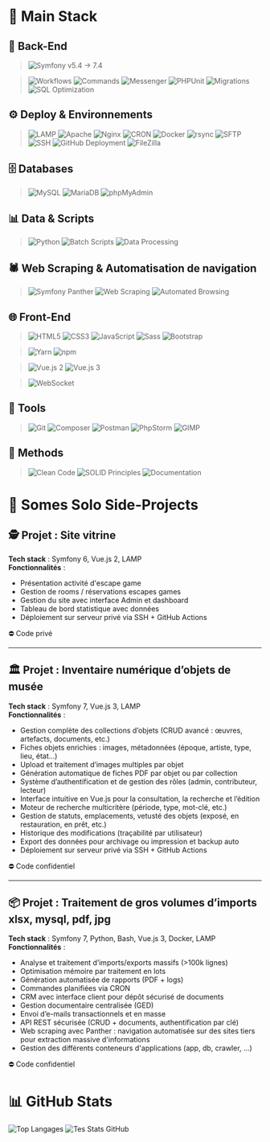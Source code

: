 # 🧰 Main Stack

## 🧱 Back-End
> ![Symfony v5.4 → 7.4](https://img.shields.io/badge/Symfony%20v5.4%20%E2%86%92%207.4-000?logo=symfony&logoColor=white&style=flat-square)

> ![Workflows](https://img.shields.io/badge/-Workers/Queues-555?style=flat-square)
> ![Commands](https://img.shields.io/badge/-Commands-0E76A8?style=flat-square)
> ![Messenger](https://img.shields.io/badge/-Messenger-000?logo=symfony&logoColor=white&style=flat-square)
> ![PHPUnit](https://img.shields.io/badge/-PHPUnit-0B73A8?style=flat-square)
> ![Migrations](https://img.shields.io/badge/-Migrations-6DB33F?style=flat-square)
> ![SQL Optimization](https://img.shields.io/badge/-SQL%20Optimization-336791?style=flat-square)

## ⚙️ Deploy & Environnements
> ![LAMP](https://img.shields.io/badge/-LAMP-0e76a8?style=flat-square)
>  ![Apache](https://img.shields.io/badge/-Apache-D22128?logo=apache&logoColor=white&style=flat-square)
>  ![Nginx](https://img.shields.io/badge/-Nginx-009639?logo=nginx&logoColor=white&style=flat-square)
>  ![CRON](https://img.shields.io/badge/-CRON%20Jobs-0E76A8?style=flat-square)
>  ![Docker](https://img.shields.io/badge/-Docker-2496ED?logo=docker&logoColor=white&style=flat-square)
>  ![rsync](https://img.shields.io/badge/-rsync-4EAA25?style=flat-square)
>  ![SFTP](https://img.shields.io/badge/-SFTP-0078D4?style=flat-square)
>  ![SSH](https://img.shields.io/badge/-SSH-333333?logo=gnome-terminal&logoColor=white&style=flat-square)
>  ![GitHub Deployment](https://img.shields.io/badge/-GitHub%20Deploy-181717?logo=github&logoColor=white&style=flat-square)
>  ![FileZilla](https://img.shields.io/badge/-FileZilla-BF0000?style=flat-square)

## 🗄️ Databases
> ![MySQL](https://img.shields.io/badge/-MySQL-4479A1?logo=mysql&logoColor=white&style=flat-square)
> ![MariaDB](https://img.shields.io/badge/-MariaDB-003545?logo=mariadb&logoColor=white&style=flat-square)
> ![phpMyAdmin](https://img.shields.io/badge/-phpMyAdmin-F5A623?style=flat-square)

## 📊 Data & Scripts
> ![Python](https://img.shields.io/badge/-Python-FFD43B?logo=python&logoColor=black&style=flat-square)
> ![Batch Scripts](https://img.shields.io/badge/-Batch%20Processing-555?style=flat-square)
> ![Data Processing](https://img.shields.io/badge/-Data%20Handling-6E40C9?style=flat-square)

## 🕷️ Web Scraping & Automatisation de navigation  
> ![Symfony Panther](https://img.shields.io/badge/-Panther-6C3483?logo=symfony&logoColor=white&style=flat-square)
> ![Web Scraping](https://img.shields.io/badge/-Web%20Scraping-9B59B6?logo=selenium&logoColor=white&style=flat-square)
> ![Automated Browsing](https://img.shields.io/badge/-Navigation%20Automatisée-8E44AD?style=flat-square)

## 🌐 Front-End
> ![HTML5](https://img.shields.io/badge/-HTML5-E34F26?logo=html5&logoColor=white&style=flat-square)
> ![CSS3](https://img.shields.io/badge/-CSS3-1572B6?logo=css3&logoColor=white&style=flat-square)
> ![JavaScript](https://img.shields.io/badge/-JavaScript-F7DF1E?logo=javascript&logoColor=black&style=flat-square)
> ![Sass](https://img.shields.io/badge/-Sass-CC6699?logo=sass&logoColor=white&style=flat-square)
> ![Bootstrap](https://img.shields.io/badge/-Bootstrap-7952B3?logo=bootstrap&logoColor=white&style=flat-square)

> ![Yarn](https://img.shields.io/badge/-Yarn-2C8EBB?logo=yarn&logoColor=white&style=flat-square)
> ![npm](https://img.shields.io/badge/-npm-CB3837?logo=npm&logoColor=white&style=flat-square)

> ![Vue.js 2](https://img.shields.io/badge/-Vue.js%202-41B883?logo=vue.js&logoColor=white&style=flat-square) 
> ![Vue.js 3](https://img.shields.io/badge/-Vue.js%203-3FB27F?logo=vue.js&logoColor=white&style=flat-square)  

> ![WebSocket](https://img.shields.io/badge/-WebSocket-35495E?style=flat-square)


## 🧰 Tools
> ![Git](https://img.shields.io/badge/-Git-F05032?logo=git&logoColor=white&style=flat-square)
> ![Composer](https://img.shields.io/badge/-Composer-885630?logo=composer&logoColor=white&style=flat-square)
> ![Postman](https://img.shields.io/badge/-Postman-FF6C37?logo=postman&logoColor=white&style=flat-square)
> ![PhpStorm](https://img.shields.io/badge/-PhpStorm-000000?logo=phpstorm&logoColor=white&style=flat-square)
> ![GIMP](https://img.shields.io/badge/-GIMP-5C5543?logo=gimp&logoColor=white&style=flat-square)

## 🧠 Methods
> ![Clean Code](https://img.shields.io/badge/-Clean%20Code-2ECC71?style=flat-square&logo=codefactor&logoColor=white)
> ![SOLID Principles](https://img.shields.io/badge/-SOLID-3498DB?style=flat-square&logo=stackexchange&logoColor=white)
> ![Documentation](https://img.shields.io/badge/-Documentation-F39C12?style=flat-square&logo=read-the-docs&logoColor=white)


# 🚀 Somes Solo Side-Projects

## 🕵️ Projet : Site vitrine
**Tech stack** : Symfony 6, Vue.js 2, LAMP  
**Fonctionnalités** :  
- Présentation activité d'escape game
- Gestion de rooms / réservations escapes games
- Gestion du site avec interface Admin et dashboard
- Tableau de bord statistique avec données
- Déploiement sur serveur privé via SSH + GitHub Actions
  
⛔ Code privé

---

## 🏛️ Projet : Inventaire numérique d’objets de musée
**Tech stack** : Symfony 7, Vue.js 3, LAMP  
**Fonctionnalités** :
- Gestion complète des collections d’objets (CRUD avancé : œuvres, artefacts, documents, etc.)
- Fiches objets enrichies : images, métadonnées (époque, artiste, type, lieu, état...)
- Upload et traitement d’images multiples par objet
- Génération automatique de fiches PDF par objet ou par collection
- Système d’authentification et de gestion des rôles (admin, contributeur, lecteur)
- Interface intuitive en Vue.js pour la consultation, la recherche et l’édition
- Moteur de recherche multicritère (période, type, mot-clé, etc.)
- Gestion de statuts, emplacements, vetusté des objets (exposé, en restauration, en prêt, etc.)
- Historique des modifications (traçabilité par utilisateur)
- Export des données pour archivage ou impression et backup auto
- Déploiement sur serveur privé via SSH + GitHub Actions
  
⛔ Code confidentiel

---

## 📦 Projet : Traitement de gros volumes d’imports xlsx, mysql, pdf, jpg  
**Tech stack** : Symfony 7, Python, Bash, Vue.js 3, Docker, LAMP  
**Fonctionnalités** :
- Analyse et traitement d’imports/exports massifs (>100k lignes)
- Optimisation mémoire par traitement en lots
- Génération automatisée de rapports (PDF + logs)
- Commandes planifiées via CRON
- CRM avec interface client pour dépôt sécurisé de documents
- Gestion documentaire centralisée (GED)
- Envoi d’e-mails transactionnels et en masse
- API REST sécurisée (CRUD + documents, authentification par clé)
- Web scraping avec Panther : navigation automatisée sur des sites tiers pour extraction massive d'informations
- Gestion des différents conteneurs d'applications (app, db, crawler, ...)
  
⛔ Code confidentiel



# 📊 GitHub Stats

![Top Langages](https://github-readme-stats.vercel.app/api/top-langs/?username=beckquentin&layout=compact&theme=tokyonight)
![Tes Stats GitHub](https://github-readme-stats.vercel.app/api?username=beckquentin&show_icons=true&theme=tokyonight)

